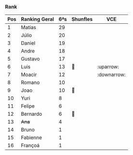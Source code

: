 ### Rank

| Pos | Ranking Geral | 6ªs | Shunfles                              | VCE         |
|-----|---------------|-----|---------------------------------------|-------------|
| 1   | Matias        | 29  |                                       |             |
| 2   | Júlio         | 20  |                                       |             |
| 3   | Daniel        | 19  |                                       |             |
| 4   | Andre         | 18  |                                       |             |
| 5   | Gustavo       | 17  |                                       |             |
| 6   | Luis          | 13  | :basketball:                          | :uparrow:   |
| 7   | Moacir        | 12  |                                       |:downarrow:  |
| 8   | Romano        | 10  |                                       |             |
| 9   | Joao          | 10  |:basketball:                           |             |
| 10  | Yuri          | 8   |                                       |             |
| 11  | Felipe        | 6   |                                       |             |
| 12  | Bernardo      | 6   |:basketball:                           |             |
| 13  | ~~Ana~~       | 4   |                                       |             |
| 14  | Bruno         | 1   |                                       |             |
| 15  | Fabienne      | 1   |                                       |             |
| 16  | Françoá       | 1   |                                       |             | 